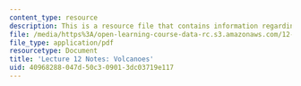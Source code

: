 ```yaml
---
content_type: resource
description: This is a resource file that contains information regarding volcanoes.
file: /media/https%3A/open-learning-course-data-rc.s3.amazonaws.com/12-001-introduction-to-geology-fall-2013/40968288047d50c309013dc03719e117_MIT12_001F13_Lec12Notes.pdf
file_type: application/pdf
resourcetype: Document
title: 'Lecture 12 Notes: Volcanoes'
uid: 40968288-047d-50c3-0901-3dc03719e117
---
```

